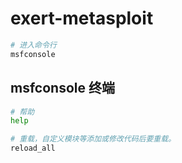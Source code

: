 # exert-metasploit

```bash
# 进入命令行
msfconsole
```

## msfconsole 终端

```bash
# 帮助
help

# 重载，自定义模块等添加或修改代码后要重载。
reload_all
```
